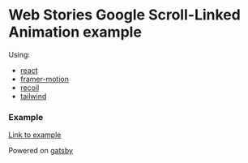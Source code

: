 # Web Stories Google Scroll-Linked Animation example

Using:
- [react](https://reactjs.org/)
- [framer-motion](https://www.framer.com/motion/)
- [recoil](https://recoiljs.org/)
- [tailwind](https://tailwindcss.com/)

### Example
[Link to example](https://epic-carson-045e7e.netlify.app/)

Powered on [gatsby](https://www.gatsbyjs.com/)